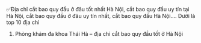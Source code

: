✅Địa chỉ cắt bao quy đầu ở đâu tốt nhất Hà Nội, cắt bao quy đầu uy tín tại Hà Nội, cắt bao quy đầu ở đâu uy tín nhất, cắt bao quy đầu Hà Nội.... Dưới là top 10 địa chỉ

1. Phòng khám đa khoa Thái Hà – địa chỉ cắt bao quy đầu tốt ở Hà Nội
